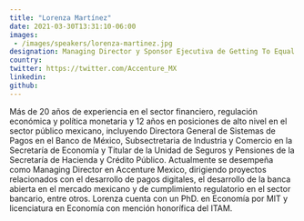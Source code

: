 ```yaml
---
title: "Lorenza Martínez"
date: 2021-03-30T13:31:10-06:00
images: 
 - /images/speakers/lorenza-martinez.jpg
designation: Managing Director y Sponsor Ejecutiva de Getting To Equal Accenture México
country: 
twitter: https://twitter.com/Accenture_MX
linkedin: 
github: 
---
```


Más de 20 años de experiencia en el sector financiero, regulación económica y política monetaria y 12 años en posiciones de alto nivel en el sector público mexicano, incluyendo Directora General de Sistemas de Pagos en el Banco de México, Subsectretaria de Industria y Comercio en la Secretaría de Economía y Titular de la Unidad de Seguros y Pensiones de la Secretaría de Hacienda y Crédito Público. Actualmente se desempeña como Managing Director en Accenture Mexico, dirigiendo proyectos relacionados con el desarrollo de pagos digitales, el desarrollo de la banca abierta en el mercado mexicano y de cumplimiento regulatorio en el sector bancario, entre otros. Lorenza cuenta con un PhD. en Economía por MIT y licenciatura en Economía con mención honorífica del ITAM. 
